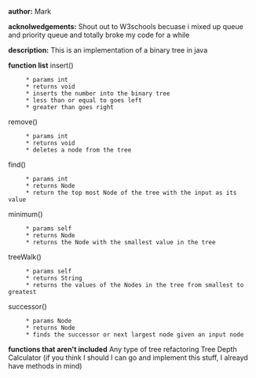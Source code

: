 **author:** Mark

**acknolwedgements:** Shout out to W3schools becuase i mixed up queue and priority queue and totally broke my code for a while

**description:** This is an implementation of a binary tree in java

**function list**
insert()
```
     * params int
     * returns void
     * inserts the number into the binary tree
     * less than or equal to goes left
     * greater than goes right
```

remove()
```
     * params int
     * returns void
     * deletes a node from the tree
```

find()
```
     * params int
     * returns Node
     * return the top most Node of the tree with the input as its value
```

minimum()
```
     * params self
     * returns Node
     * returns the Node with the smallest value in the tree
```

treeWalk()
```
     * params self
     * returns String
     * returns the values of the Nodes in the tree from smallest to greatest
```

successor()
```
     * params Node
     * returns Node
     * finds the successor or next largest node given an input node
```

**functions that aren't included**
Any type of tree refactoring
Tree Depth Calculator
(if you think I should I can go and implement this stuff, I alreayd have methods in mind)
